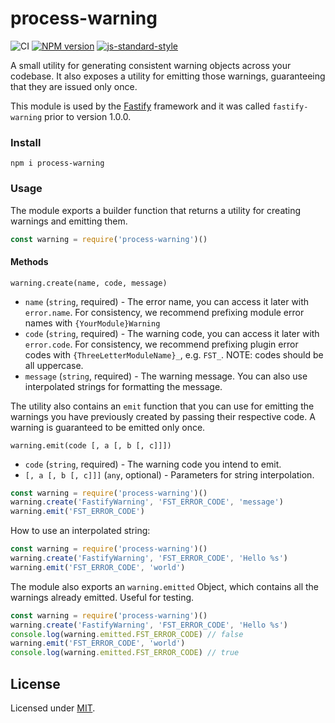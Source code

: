 # process-warning

![CI](https://github.com/fastify/process-warning/workflows/CI/badge.svg)
[![NPM version](https://img.shields.io/npm/v/process-warning.svg?style=flat)](https://www.npmjs.com/package/process-warning)
[![js-standard-style](https://img.shields.io/badge/code%20style-standard-brightgreen.svg?style=flat)](https://standardjs.com/)

A small utility for generating consistent warning objects across your codebase.
It also exposes a utility for emitting those warnings, guaranteeing that they are issued only once.

This module is used by the [Fastify](https://fastify.io) framework and it was called `fastify-warning` prior to version 1.0.0.

### Install

```
npm i process-warning
```

### Usage

The module exports a builder function that returns a utility for creating warnings and emitting them.

```js
const warning = require('process-warning')()
```

#### Methods

```
warning.create(name, code, message)
```

- `name` (`string`, required) - The error name, you can access it later with `error.name`. For consistency, we recommend prefixing module error names with `{YourModule}Warning`
- `code` (`string`, required) - The warning code, you can access it later with `error.code`. For consistency, we recommend prefixing plugin error codes with `{ThreeLetterModuleName}_`, e.g. `FST_`. NOTE: codes should be all uppercase.
- `message` (`string`, required) - The warning message. You can also use interpolated strings for formatting the message.

The utility also contains an `emit` function that you can use for emitting the warnings you have previously created by passing their respective code. A warning is guaranteed to be emitted only once.

```
warning.emit(code [, a [, b [, c]]])
```

- `code` (`string`, required) - The warning code you intend to emit.
- `[, a [, b [, c]]]` (`any`, optional) - Parameters for string interpolation.

```js
const warning = require('process-warning')()
warning.create('FastifyWarning', 'FST_ERROR_CODE', 'message')
warning.emit('FST_ERROR_CODE')
```

How to use an interpolated string:
```js
const warning = require('process-warning')()
warning.create('FastifyWarning', 'FST_ERROR_CODE', 'Hello %s')
warning.emit('FST_ERROR_CODE', 'world')
```

The module also exports an `warning.emitted` Object, which contains all the warnings already emitted. Useful for testing.
```js
const warning = require('process-warning')()
warning.create('FastifyWarning', 'FST_ERROR_CODE', 'Hello %s')
console.log(warning.emitted.FST_ERROR_CODE) // false
warning.emit('FST_ERROR_CODE', 'world')
console.log(warning.emitted.FST_ERROR_CODE) // true
```

## License

Licensed under [MIT](./LICENSE).
